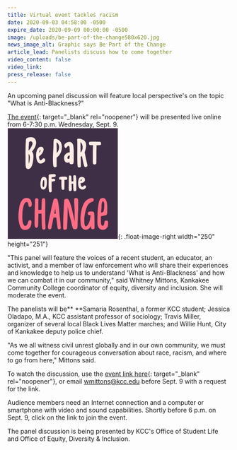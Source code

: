 ```yaml
---
title: Virtual event tackles racism
date: 2020-09-03 04:58:00 -0500
expire_date: 2020-09-09 00:00:00 -0500
image: /uploads/be-part-of-the-change580x620.jpg
news_image_alt: Graphic says Be Part of the Change
article_lead: Panelists discuss how to come together
video_content: false
video_link:
press_release: false
---
```


An upcoming panel discussion will feature local perspective's on the topic "What is Anti-Blackness?"&nbsp;

[The event](https://kccedu.webex.cm/kccedu/j.php?MTID=ee42f0d1b9450610d3cd773afa27cd979){: target="_blank" rel="noopener"} will be presented live online from 6-7:30 p.m. Wednesday, Sept. 9.&nbsp;![](/uploads/be-change250x250.jpg){: .float-image-right width="250" height="251"}

"This panel will feature the voices of a recent student, an educator, an activist, and a member of law enforcement who will share their experiences and knowledge to help us to understand 'What is Anti-Blackness' and how we can combat it in our community," said Whitney Mittons, Kankakee Community College coordinator of equity, diversity and inclusion. She will moderate the event.

The panelists will be**&nbsp;**Samaria Rosenthal, a former KCC student; Jessica Oladapo, M.A., KCC assistant professor of sociology; Travis Miller, organizer of several local Black Lives Matter marches; and Willie Hunt, City of Kankakee deputy police chief.

"As we all witness civil unrest globally and in our own community, we must come together for courageous conversation about race, racism, and where to go from here," Mittons said.

To watch the discussion, use the [event link here](https://kccedu.webex.cm/kccedu/j.php?MTID=ee42f0d1b9450610d3cd773afa27cd979){: target="_blank" rel="noopener"}, or email [wmittons@kcc.edu](mailto:wmittons@kcc.edu?subject=Please%20send%20link%20for%20Sept.%209%20event) before Sept. 9 with a request for the link.&nbsp;

Audience members need an Internet connection and a computer or smartphone with video and sound capabilities. Shortly before 6 p.m. on Sept. 9, click on the link to join the event.

The panel discussion is being presented by KCC's Office of Student Life and Office of Equity, Diversity & Inclusion.